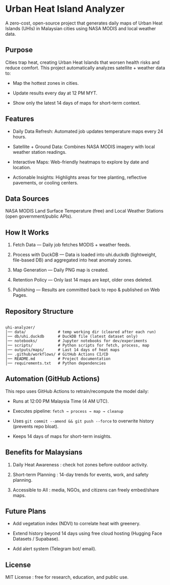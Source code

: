 # Urban Heat Island Analyzer

A zero-cost, open-source project that generates daily maps of Urban Heat Islands (UHIs) in Malaysian cities using NASA MODIS and local weather data.

## Purpose

Cities trap heat, creating Urban Heat Islands that worsen health risks and reduce comfort.
This project automatically analyzes satellite + weather data to:


- Map the hottest zones in cities.


- Update results every day at 12 PM MYT.


- Show only the latest 14 days of maps for short-term context.

## Features

- Daily Data Refresh: Automated job updates temperature maps every 24 hours.


- Satellite + Ground Data: Combines NASA MODIS imagery with local weather station readings.


- Interactive Maps: Web-friendly heatmaps to explore by date and location.


- Actionable Insights: Highlights areas for tree planting, reflective pavements, or cooling centers.

## Data Sources

NASA MODIS Land Surface Temperature (free) and Local Weather Stations (open government/public APIs).

## How It Works

1. Fetch Data — Daily job fetches MODIS + weather feeds.


2. Process with DuckDB — Data is loaded into uhi.duckdb (lightweight, file-based DB) and aggregated into heat anomaly zones.


3. Map Generation — Daily PNG map is created.


4. Retention Policy — Only last 14 maps are kept, older ones deleted.


5. Publishing — Results are committed back to repo & published on Web Pages.


## Repository Structure

```

uhi-analyzer/
│── data/              # temp working dir (cleared after each run)
│── db/uhi.duckdb      # DuckDB file (latest dataset only)
│── notebooks/         # Jupyter notebooks for dev/experiments
│── scripts/           # Python scripts for fetch, process, map
│── outputs/maps/      # Last 14 days of heat maps
│── .github/workflows/ # GitHub Actions CI/CD
│── README.md          # Project documentation
│── requirements.txt   # Python dependencies

```

## Automation (GitHub Actions)

This repo uses GitHub Actions to retrain/recompute the model daily:


- Runs at 12:00 PM Malaysia Time (4 AM UTC).

- Executes pipeline: `fetch → process → map → cleanup`

- Uses `git commit --amend && git push --force` to overwrite history (prevents repo bloat).

- Keeps 14 days of maps for short-term insights.


## Benefits for Malaysians

1. Daily Heat Awareness : check hot zones before outdoor activity.

2. Short-term Planning : 14-day trends for events, work, and safety planning.

3. Accessible to All : media, NGOs, and citizens can freely embed/share maps.


## Future Plans

- Add vegetation index (NDVI) to correlate heat with greenery.

- Extend history beyond 14 days using free cloud hosting (Hugging Face Datasets / Supabase).

- Add alert system (Telegram bot/ email).


## License

MIT License : free for research, education, and public use.